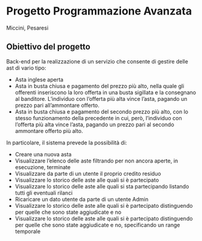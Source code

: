 # Progetto Programmazione Avanzata
  Miccini, Pesaresi
  
## Obiettivo del progetto
Back-end per la realizzazione di un servizio che consente di gestire delle ast di vario tipo:
* Asta inglese aperta
* Asta in busta chiusa e pagamento del prezzo più alto, nella quale gli offerenti inseriscono la loro offerta in una busta sigillata e la consegnano al banditore. L’individuo con l’offerta più alta vince l’asta, pagando un prezzo pari all’ammontare offerto. 
* Asta in busta chiusa e pagamento del secondo prezzo più alto, con lo stesso funzionamento della precedente in cui, però, l’individuo con l’offerta più alta vince l’asta, pagando un prezzo pari al secondo ammontare offerto più alto.

In particolare, il sistema prevede la possibilità di:
* Creare una nuova asta
* Visualizzare l’elenco delle aste filtrando per non ancora aperte, in esecuzione, terminate
* Visualizzare da parte di un utente il proprio credito residuo
* Visualizzare lo storico delle aste alle quali si è partecipato
* Visualizzare lo storico delle aste alle quali si sta partecipando listando tutti gli eventuali rilanci
* Ricaricare un dato utente da parte di un utente Admin
* Visualizzare lo storico delle aste alle quali si è partecipato distinguendo per quelle che sono state aggiudicate e no
* Visualizzare lo storico delle aste alle quali si è partecipato distinguendo per quelle che sono state aggiudicate e no, specificando un range temporale
